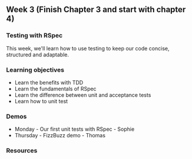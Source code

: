 ## Week 3 (Finish Chapter 3 and start with chapter 4)

### Testing with RSpec
This week, we'll learn how to use testing to keep our code concise, structured and adaptable. 

### Learning objectives
* Learn the benefits with TDD
* Learn the fundamentals of RSpec
* Learn the difference between unit and acceptance tests
* Learn how to unit test 

### Demos
* Monday - Our first unit tests with RSpec - Sophie
* Thursday - FizzBuzz demo - Thomas

### Resources


